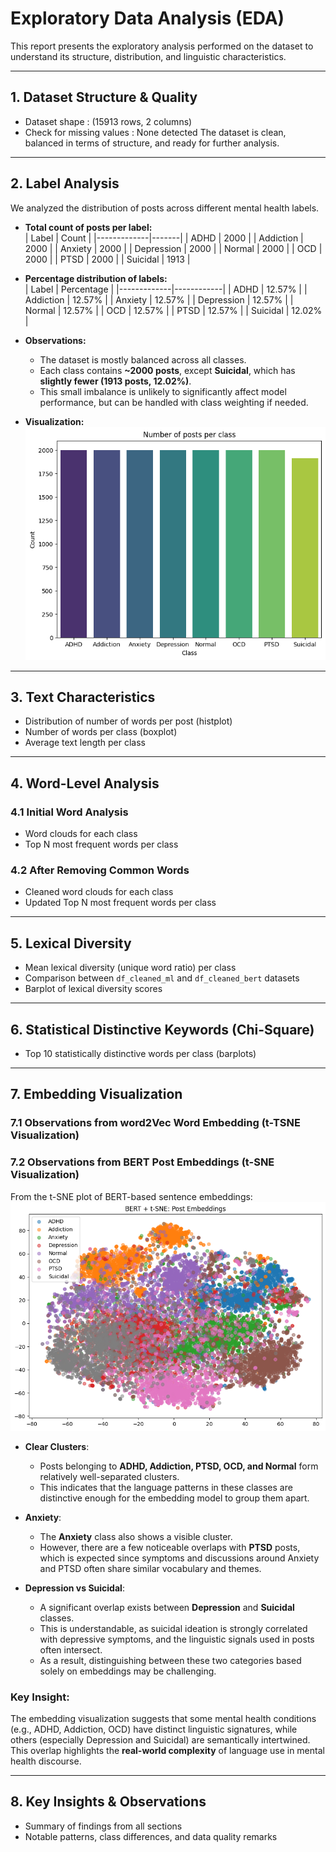 # Exploratory Data Analysis (EDA)

This report presents the exploratory analysis performed on the dataset to understand its structure, distribution, and linguistic characteristics.  

---

## 1. Dataset Structure & Quality
- Dataset shape : (15913 rows, 2 columns)
- Check for missing values : None detected 
The dataset is clean, balanced in terms of structure, and ready for further analysis.
---

## 2. Label Analysis  

We analyzed the distribution of posts across different mental health labels.  

- **Total count of posts per label:**  
  | Label       | Count |
  |-------------|-------|
  | ADHD        | 2000  |
  | Addiction   | 2000  |
  | Anxiety     | 2000  |
  | Depression  | 2000  |
  | Normal      | 2000  |
  | OCD         | 2000  |
  | PTSD        | 2000  |
  | Suicidal    | 1913  |

- **Percentage distribution of labels:**  
  | Label       | Percentage |
  |-------------|------------|
  | ADHD        | 12.57%     |
  | Addiction   | 12.57%     |
  | Anxiety     | 12.57%     |
  | Depression  | 12.57%     |
  | Normal      | 12.57%     |
  | OCD         | 12.57%     |
  | PTSD        | 12.57%     |
  | Suicidal    | 12.02%     |

- **Observations:**  
  - The dataset is mostly balanced across all classes.  
  - Each class contains **~2000 posts**, except **Suicidal**, which has **slightly fewer (1913 posts, 12.02%)**.  
  - This small imbalance is unlikely to significantly affect model performance, but can be handled with class weighting if needed.  

- **Visualization:**  
  ![Posts per Class](https://github.com/TuliDas/MindScan-NLP/blob/main/images/eda/barplots-histplots/posts_per_class_barplot.png)   

---

## 3. Text Characteristics
- Distribution of number of words per post (histplot)  
- Number of words per class (boxplot)  
- Average text length per class  

---

## 4. Word-Level Analysis

### 4.1 Initial Word Analysis
- Word clouds for each class  
- Top N most frequent words per class  

### 4.2 After Removing Common Words
- Cleaned word clouds for each class  
- Updated Top N most frequent words per class  

---

## 5. Lexical Diversity
- Mean lexical diversity (unique word ratio) per class  
- Comparison between `df_cleaned_ml` and `df_cleaned_bert` datasets  
- Barplot of lexical diversity scores  

---

## 6. Statistical Distinctive Keywords (Chi-Square)
- Top 10 statistically distinctive words per class (barplots)  

---

## 7. Embedding Visualization
### 7.1 Observations from word2Vec Word Embedding (t-TSNE Visualization)  

### 7.2 Observations from BERT Post Embeddings (t-SNE Visualization) 
From the t-SNE plot of BERT-based sentence embeddings:
![BERT + t-SNE -Post Embeddings](https://github.com/TuliDas/MindScan-NLP/blob/main/images/eda/embeddings/BERT_tSNE_Post_Embeddings.png)
- **Clear Clusters**:  
  - Posts belonging to **ADHD, Addiction, PTSD, OCD, and Normal** form relatively well-separated clusters.  
  - This indicates that the language patterns in these classes are distinctive enough for the embedding model to group them apart.

- **Anxiety**:  
  - The **Anxiety** class also shows a visible cluster.  
  - However, there are a few noticeable overlaps with **PTSD** posts, which is expected since symptoms and discussions around Anxiety and PTSD often share similar vocabulary and themes.

- **Depression vs Suicidal**:  
  - A significant overlap exists between **Depression** and **Suicidal** classes.  
  - This is understandable, as suicidal ideation is strongly correlated with depressive symptoms, and the linguistic signals used in posts often intersect.  
  - As a result, distinguishing between these two categories based solely on embeddings may be challenging.

### Key Insight:
The embedding visualization suggests that some mental health conditions (e.g., ADHD, Addiction, OCD) have distinct linguistic signatures, while others (especially Depression and Suicidal) are semantically intertwined. This overlap highlights the **real-world complexity** of language use in mental health discourse.

---

## 8. Key Insights & Observations
- Summary of findings from all sections  
- Notable patterns, class differences, and data quality remarks  





